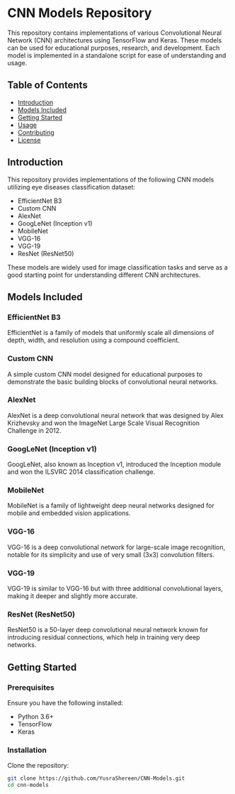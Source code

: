 # CNN Models Repository

This repository contains implementations of various Convolutional Neural Network (CNN) architectures using TensorFlow and Keras. These models can be used for educational purposes, research, and development. Each model is implemented in a standalone script for ease of understanding and usage.

## Table of Contents

- [Introduction](#introduction)
- [Models Included](#models-included)
- [Getting Started](#getting-started)
- [Usage](#usage)
- [Contributing](#contributing)
- [License](#license)

## Introduction

This repository provides implementations of the following CNN models utilizing eye diseases classification dataset:

- EfficientNet B3
- Custom CNN
- AlexNet
- GoogLeNet (Inception v1)
- MobileNet
- VGG-16
- VGG-19
- ResNet (ResNet50)

These models are widely used for image classification tasks and serve as a good starting point for understanding different CNN architectures.

## Models Included

### EfficientNet B3
EfficientNet is a family of models that uniformly scale all dimensions of depth, width, and resolution using a compound coefficient.

### Custom CNN
A simple custom CNN model designed for educational purposes to demonstrate the basic building blocks of convolutional neural networks.

### AlexNet
AlexNet is a deep convolutional neural network that was designed by Alex Krizhevsky and won the ImageNet Large Scale Visual Recognition Challenge in 2012.

### GoogLeNet (Inception v1)
GoogLeNet, also known as Inception v1, introduced the Inception module and won the ILSVRC 2014 classification challenge.

### MobileNet
MobileNet is a family of lightweight deep neural networks designed for mobile and embedded vision applications.

### VGG-16
VGG-16 is a deep convolutional network for large-scale image recognition, notable for its simplicity and use of very small (3x3) convolution filters.

### VGG-19
VGG-19 is similar to VGG-16 but with three additional convolutional layers, making it deeper and slightly more accurate.

### ResNet (ResNet50)
ResNet50 is a 50-layer deep convolutional neural network known for introducing residual connections, which help in training very deep networks.

## Getting Started

### Prerequisites

Ensure you have the following installed:

- Python 3.6+
- TensorFlow
- Keras

### Installation

Clone the repository:

```bash
git clone https://github.com/YusraShereen/CNN-Models.git
cd cnn-models
